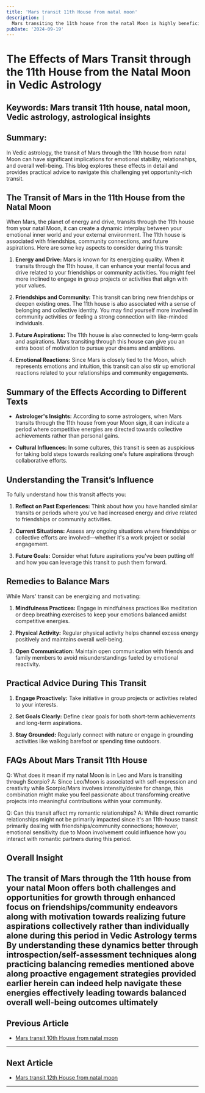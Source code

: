 ```yaml
---
title: 'Mars transit 11th House from natal moon'
description: |
  Mars transiting the 11th house from the natal Moon is highly beneficial, bringing financial gains, success, and improved health. The individual may experience happiness, achieve their goals, and enjoy new friendships and social success during this period.
pubDate: '2024-09-19'
---
```


# The Effects of Mars Transit through the 11th House from the Natal Moon in Vedic Astrology

## Keywords: Mars transit 11th house, natal moon, Vedic astrology, astrological insights

## Summary:
In Vedic astrology, the transit of Mars through the 11th house from natal Moon can have significant implications for emotional stability, relationships, and overall well-being. This blog explores these effects in detail and provides practical advice to navigate this challenging yet opportunity-rich transit.

## The Transit of Mars in the 11th House from the Natal Moon

When Mars, the planet of energy and drive, transits through the 11th house from your natal Moon, it can create a dynamic interplay between your emotional inner world and your external environment. The 11th house is associated with friendships, community connections, and future aspirations. Here are some key aspects to consider during this transit:

1. **Energy and Drive:** Mars is known for its energizing quality. When it transits through the 11th house, it can enhance your mental focus and drive related to your friendships or community activities. You might feel more inclined to engage in group projects or activities that align with your values.

2. **Friendships and Community:** This transit can bring new friendships or deepen existing ones. The 11th house is also associated with a sense of belonging and collective identity. You may find yourself more involved in community activities or feeling a strong connection with like-minded individuals.

3. **Future Aspirations:** The 11th house is also connected to long-term goals and aspirations. Mars transiting through this house can give you an extra boost of motivation to pursue your dreams and ambitions.

4. **Emotional Reactions:** Since Mars is closely tied to the Moon, which represents emotions and intuition, this transit can also stir up emotional reactions related to your relationships and community engagements.

## Summary of the Effects According to Different Texts

- **Astrologer's Insights:** According to some astrologers, when Mars transits through the 11th house from your Moon sign, it can indicate a period where competitive energies are directed towards collective achievements rather than personal gains.

- **Cultural Influences:** In some cultures, this transit is seen as auspicious for taking bold steps towards realizing one's future aspirations through collaborative efforts.

## Understanding the Transit’s Influence

To fully understand how this transit affects you:

1. **Reflect on Past Experiences:** Think about how you have handled similar transits or periods where you've had increased energy and drive related to friendships or community activities.

2. **Current Situations:** Assess any ongoing situations where friendships or collective efforts are involved—whether it's a work project or social engagement.

3. **Future Goals:** Consider what future aspirations you've been putting off and how you can leverage this transit to push them forward.

## Remedies to Balance Mars

While Mars' transit can be energizing and motivating:

1. **Mindfulness Practices:** Engage in mindfulness practices like meditation or deep breathing exercises to keep your emotions balanced amidst competitive energies.

2. **Physical Activity:** Regular physical activity helps channel excess energy positively and maintains overall well-being.

3. **Open Communication:** Maintain open communication with friends and family members to avoid misunderstandings fueled by emotional reactivity.

## Practical Advice During This Transit

1. **Engage Proactively:** Take initiative in group projects or activities related to your interests.
   
2. **Set Goals Clearly:** Define clear goals for both short-term achievements and long-term aspirations.
   
3. **Stay Grounded:** Regularly connect with nature or engage in grounding activities like walking barefoot or spending time outdoors.

## FAQs About Mars Transit 11th House

Q: What does it mean if my natal Moon is in Leo and Mars is transiting through Scorpio?
A: Since Leo/Moon is associated with self-expression and creativity while Scorpio/Mars involves intensity/desire for change, this combination might make you feel passionate about transforming creative projects into meaningful contributions within your community.

Q: Can this transit affect my romantic relationships?
A: While direct romantic relationships might not be primarily impacted since it's an 11th-house transit primarily dealing with friendships/community connections; however, emotional sensitivity due to Moon involvement could influence how you interact with romantic partners during this period.


## Overall Insight

The transit of Mars through the 11th house from your natal Moon offers both challenges and opportunities for growth through enhanced focus on friendships/community endeavors along with motivation towards realizing future aspirations collectively rather than individually alone during this period in Vedic Astrology terms By understanding these dynamics better through introspection/self-assessment techniques along practicing balancing remedies mentioned above along proactive engagement strategies provided earlier herein can indeed help navigate these energies effectively leading towards balanced overall well-being outcomes ultimately
---

## Previous Article
- [Mars transit 10th House from natal moon](200310_Mars_transit_10th_House_from_natal_moon.md)

---

## Next Article
- [Mars transit 12th House from natal moon](200312_Mars_transit_12th_House_from_natal_moon.md)

---
